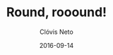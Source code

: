 ---
title: Round, rooound!
template: articles/single.hbt
url: round-round
author: Clóvis Neto
author_site_url: http://clovisdasilvaneto.github.io
date: 2016-09-14
description: Com algumas div's e um delay na animação, olha só o que conseguimos obter
featured: /images/round-round.png
example_url: https://codepen.io/clovisneto/full/JXWjEa/
---